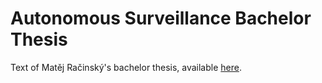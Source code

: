 # Autonomous Surveillance Bachelor Thesis

Text of Matěj Račinský's bachelor thesis, available [here](https://dspace.cvut.cz/handle/10467/64710).
